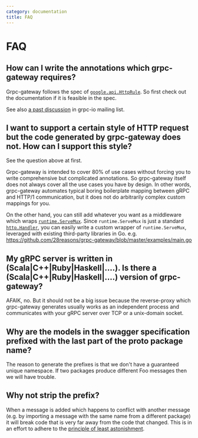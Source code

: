 ```yaml
---
category: documentation
title: FAQ
---
```


# FAQ

## How can I write the annotations which grpc-gateway requires?
Grpc-gateway follows the spec of [`google.api.HttpRule`](https://github.com/googleapis/googleapis/blob/master/google/api/http.proto).
So first check out the documentation if it is feasible in the spec.

See also [a past discussion](https://groups.google.com/d/msg/grpc-io/Xqx80hG0D44/VNCDHjeE6pUJ) in grpc-io mailing list.

## I want to support a certain style of HTTP request but the code generated by grpc-gateway does not. How can I support this style?
See the question above at first.

Grpc-gateway is intended to cover 80% of use cases without forcing you to write comprehensive but complicated annotations. So grpc-gateway itself does not always cover all the use cases you have by design. In other words, grpc-gateway automates typical boring boilerplate mapping between gRPC and HTTP/1 communication, but it does not do arbitrarily complex custom mappings for you.

On the other hand, you can still add whatever you want as a middleware which wraps [`runtime.ServeMux`](http://godoc.org/github.com/28reasons/grpc-gateway/runtime#ServeMux).  Since `runtime.ServeMux` is just a standard [`http.Handler`](http://golang.org/pkg/http#Handler), you can easily write a custom wrapper of `runtime.ServeMux`, leveraged with existing third-party libraries in Go.
e.g. https://github.com/28reasons/grpc-gateway/blob/master/examples/main.go

## My gRPC server is written in (Scala|C++|Ruby|Haskell|....). Is there a (Scala|C++|Ruby|Haskell|....) version of grpc-gateway?

AFAIK, no. But it should not be a big issue because the reverse-proxy which grpc-gateway generates usually works as an independent process and communicates with your gRPC server over TCP or a unix-domain socket.

## Why are the models in the swagger specification prefixed with the last part of the proto package name?

The reason to generate the prefixes is that we don't have a guaranteed unique namespace. If two packages produce different Foo messages then we will have trouble.

## Why not strip the prefix?

When a message is added which happens to conflict with another message (e.g. by importing a message with the same name from a different package) it will break code that is very far away from the code that changed. This is in an effort to adhere to the [principle of least astonishment](https://en.wikipedia.org/wiki/Principle_of_least_astonishment).
